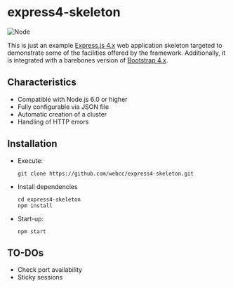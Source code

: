 express4-skeleton
=================

![Node][node-version]

This is just an example [Express.js 4.x][express] web
application skeleton targeted to demonstrate some of the facilities offered
by the framework. Additionally, it is integrated with a barebones version of
[Bootstrap 4.x][bootstrap].

## Characteristics

- Compatible with Node.js 6.0 or higher
- Fully configurable via JSON file
- Automatic creation of a cluster
- Handling of HTTP errors

## Installation

+ Execute:

  ```shell
  git clone https://github.com/webcc/express4-skeleton.git
  ```
  
+ Install dependencies

  ```shell
  cd express4-skeleton
  npm install
  ```
  
+ Start-up:

  ```shell
  npm start
  ```

## TO-DOs

- Check port availability
- Sticky sessions

[bootstrap]: https://getbootstrap.com/
[express]: http://expressjs.com/
[node-version]: https://img.shields.io/badge/node-6.9.1-orange.svg?style=flat-square
